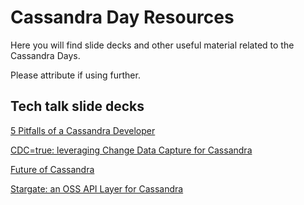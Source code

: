 # Cassandra Day Resources

Here you will find slide decks and other
useful material related to the Cassandra Days.

Please attribute if using further.

## Tech talk slide decks

[5 Pitfalls of a Cassandra Developer](slides/cday_deck_5-pitfalls-of-cassandra-developer.pdf)

[CDC=true: leveraging Change Data Capture for Cassandra](slides/cday_deck_CDC-equals-true.pdf)

[Future of Cassandra](slides/cday_deck_future-of-cassandra.pdf)

[Stargate: an OSS API Layer for Cassandra](slides/cday_deck_stargate-oss-api-layer-for-cassandra.pdf)
